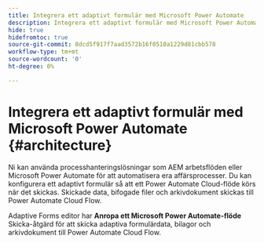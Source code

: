 ```yaml
---
title: Integrera ett adaptivt formulär med Microsoft Power Automate
description: Integrera ett adaptivt formulär med Microsoft Power Automate.
hide: true
hidefromtoc: true
source-git-commit: 8dcd5f917f7aad3572b16f0510a1229d81cbb578
workflow-type: tm+mt
source-wordcount: '0'
ht-degree: 0%

---
```



# Integrera ett adaptivt formulär med Microsoft Power Automate {#architecture}

Ni kan använda processhanteringslösningar som AEM arbetsflöden eller Microsoft Power Automate för att automatisera era affärsprocesser. Du kan konfigurera ett adaptivt formulär så att ett Power Automate Cloud-flöde körs när det skickas. Skickade data, bifogade filer och arkivdokument skickas till Power Automate Cloud Flow.

Adaptive Forms editor har **Anropa ett Microsoft Power Automate-flöde** Skicka-åtgärd för att skicka adaptiva formulärdata, bilagor och arkivdokument till Power Automate Cloud Flow.
